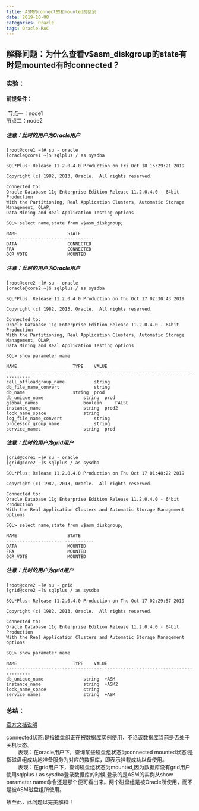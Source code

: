 ```yaml
---
title: ASM的connect的和mounted的区别
date: 2019-10-08
categories: Oracle
tags: Oracle-RAC
---
```




## 解释问题：为什么查看v$asm_diskgroup的state有时是mounted有时connected？

### 实验：  

#### 	前提条件：
​		节点一：node1   
​		节点二：node2  


##### 注意：此时的用户为Oracle用户
```shell
[root@core1 ~]# su - oracle
[oracle@core1 ~]$ sqlplus / as sysdba

SQL*Plus: Release 11.2.0.4.0 Production on Fri Oct 18 15:29:21 2019

Copyright (c) 1982, 2013, Oracle.  All rights reserved.

Connected to:
Oracle Database 11g Enterprise Edition Release 11.2.0.4.0 - 64bit Production
With the Partitioning, Real Application Clusters, Automatic Storage Management, OLAP,
Data Mining and Real Application Testing options

SQL> select name,state from v$asm_diskgroup;

NAME                   STATE
--------------------- -----------
DATA                   CONNECTED
FRA                    CONNECTED
OCR_VOTE               MOUNTED
```

##### 注意：此时的用户为Oracle用户
```shell
[root@core2 ~]# su - oracle
[oracle@core2 ~]$ sqlplus / as sysdba

SQL*Plus: Release 11.2.0.4.0 Production on Thu Oct 17 02:30:43 2019

Copyright (c) 1982, 2013, Oracle.  All rights reserved.

Connected to:
Oracle Database 11g Enterprise Edition Release 11.2.0.4.0 - 64bit Production
With the Partitioning, Real Application Clusters, Automatic Storage Management, OLAP,
Data Mining and Real Application Testing options

SQL> show parameter name

NAME                     TYPE    VALUE
------------------------------------ ----------- ------------------------------
cell_offloadgroup_name           string
db_file_name_convert             string
db_name                  string  prod
db_unique_name               string  prod
global_names                 boolean     FALSE
instance_name                string  prod2
lock_name_space              string
log_file_name_convert            string
processor_group_name             string
service_names                string  prod
```

##### 注意：此时的用户为grid用户
```shell  
[grid@core1 ~]# su - oracle
[grid@core2 ~]$ sqlplus / as sysdba

SQL*Plus: Release 11.2.0.4.0 Production on Thu Oct 17 01:48:22 2019

Copyright (c) 1982, 2013, Oracle.  All rights reserved.

Connected to:
Oracle Database 11g Enterprise Edition Release 11.2.0.4.0 - 64bit Production
With the Real Application Clusters and Automatic Storage Management options

SQL> select name,state from v$asm_diskgroup;

NAME                   STATE
--------------------- -----------
DATA                   MOUNTED
FRA                    MOUNTED
OCR_VOTE               MOUNTED
```


##### 注意：此时的用户为grid用户
```shell
[root@core2 ~]# su - grid
[grid@core2 ~]$ sqlplus / as sysdba

SQL*Plus: Release 11.2.0.4.0 Production on Thu Oct 17 02:29:57 2019

Copyright (c) 1982, 2013, Oracle.  All rights reserved.

Connected to:
Oracle Database 11g Enterprise Edition Release 11.2.0.4.0 - 64bit Production
With the Real Application Clusters and Automatic Storage Management options

SQL> show parameter name

NAME                     TYPE    VALUE
------------------------------------ ----------- ------------------------------
db_unique_name               string  +ASM
instance_name                string  +ASM2
lock_name_space              string
service_names                string  +ASM

```


### 总结：  
[官方文档说明](https://docs.oracle.com/en/database/oracle/oracle-database/19/refrn/V-ASM_DISKGROUP.html#GUID-5CF77719-75BE-4312-84A3-49A7C6A20393)  

connected状态:是指磁盘组正在被数据库实例使用，不论该数据库当前是否处于关机状态。  
&nbsp;&nbsp;&nbsp;&nbsp;&nbsp;&nbsp;&nbsp;&nbsp;表现：在oracle用户下，查询某些磁盘组状态为connected
mounted状态:是指磁盘组成功地准备服务为对应的数据库，即表示挂载成功以备使用。  
&nbsp;&nbsp;&nbsp;&nbsp;&nbsp;&nbsp;&nbsp;&nbsp;表现：在grid用户下，查询磁盘组状态为mounted,因为数据库没有grid用户  
使用sqlplus / as sysdba登录数据库的时候,登录的是ASM的实例从show parameter name命令还是那个便可看出来。两个磁盘组是被Oracle所使用，而不是被ASM磁盘组所使用。    

故至此，此问题以完美解释！  